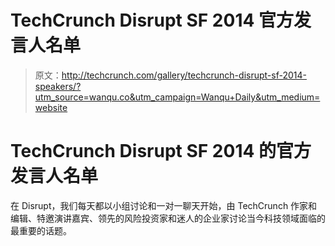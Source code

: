 # TechCrunch Disrupt SF 2014 官方发言人名单

> 原文：<http://techcrunch.com/gallery/techcrunch-disrupt-sf-2014-speakers/?utm_source=wanqu.co&utm_campaign=Wanqu+Daily&utm_medium=website>



# TechCrunch Disrupt SF 2014 的官方发言人名单



在 Disrupt，我们每天都以小组讨论和一对一聊天开始，由 TechCrunch 作家和编辑、特邀演讲嘉宾、领先的风险投资家和迷人的企业家讨论当今科技领域面临的最重要的话题。
